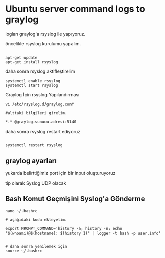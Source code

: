 # Ubuntu server command logs to graylog

logları graylog'a rsyslog ile yapıyoruz.

öncelikle rsyslog kurulumu yapalım.

```

apt-get update
apt-get install rsyslog

```

daha sonra rsyslog aktifleştirelim

```
systemctl enable rsyslog
systemctl start rsyslog

```

Graylog İçin rsyslog Yapılandırması

```
vi /etc/rsyslog.d/graylog.conf

#alttaki bilgileri girelim.

*.* @graylog.sunucu.adresi:5140

```

daha sonra rsyslog restart ediyoruz

```

systemctl restart rsyslog

```


## graylog ayarları

yukarda belirttiğimiz port için bir input oluşturuyoruz

tip olarak Syslog UDP olacak

## Bash Komut Geçmişini Syslog'a Gönderme

```
nano ~/.bashrc

# aşağıdaki kodu ekleyelim.

export PROMPT_COMMAND='history -a; history -n; echo "$(whoami)@$(hostname): $(history 1)" | logger -t bash -p user.info'


# daha sonra yenilemek için
source ~/.bashrc

```